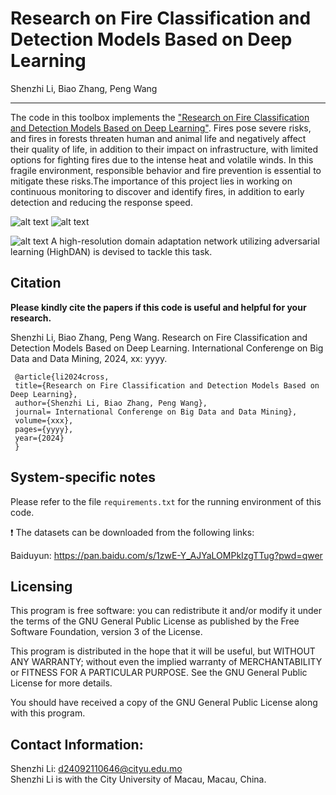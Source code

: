 # Research on Fire Classification and Detection Models Based on Deep Learning

Shenzhi Li, Biao Zhang, Peng Wang

___________

The code in this toolbox implements the ["Research on Fire Classification and Detection Models Based on Deep Learning"](https://www.sciencedirect.com/science/article/abs/pii/S0034425723004078). Fires pose severe risks, and fires in forests threaten human and animal life and negatively affect their quality of life, in addition to their impact on infrastructure, with limited options for fighting fires due to the intense heat and volatile winds. In this fragile environment, responsible behavior and fire prevention is essential to mitigate these risks.The importance of this project lies in working on continuous monitoring to discover and identify fires, in addition to early detection and reducing the response speed.

![alt text](./AB1.png)
![alt text](./BW1.png)


![alt text](./Workflow_RSE.jpg)
A high-resolution domain adaptation network utilizing adversarial learning (HighDAN) is devised to tackle this task.

Citation
---------------------

**Please kindly cite the papers if this code is useful and helpful for your research.**

Shenzhi Li, Biao Zhang, Peng Wang. Research on Fire Classification and Detection Models Based on Deep Learning. International Conferenge on Big Data and Data Mining, 2024, xx: yyyy. 

     @article{li2024cross,
     title={Research on Fire Classification and Detection Models Based on Deep Learning},
     author={Shenzhi Li, Biao Zhang, Peng Wang},
     journal= International Conferenge on Big Data and Data Mining},
     volume={xxx},
     pages={yyyy},
     year={2024}
     }

System-specific notes
---------------------
Please refer to the file `requirements.txt` for the running environment of this code.

:exclamation: The datasets can be downloaded from the following links:

Baiduyun: https://pan.baidu.com/s/1zwE-Y_AJYaLOMPkIzgTTug?pwd=qwer 

Licensing
---------

This program is free software: you can redistribute it and/or modify it under the terms of the GNU General Public License as published by the Free Software Foundation, version 3 of the License.

This program is distributed in the hope that it will be useful, but WITHOUT ANY WARRANTY; without even the implied warranty of MERCHANTABILITY or FITNESS FOR A PARTICULAR PURPOSE. See the GNU General Public License for more details.

You should have received a copy of the GNU General Public License along with this program.

Contact Information:
--------------------

Shenzhi Li: d24092110646@cityu.edu.mo<br>
Shenzhi Li is with the City University of Macau, Macau, China.
